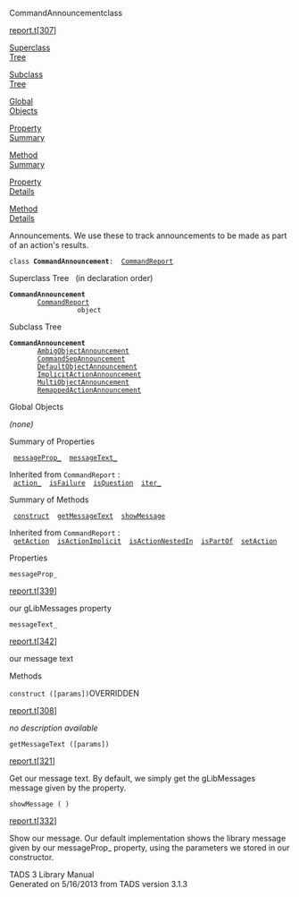 ---
---
<span class="title">CommandAnnouncement</span><span class="type">class</span>

[report.t](../file/report.t.html)\[[307](../source/report.t.html#307)\]

[Superclass  
Tree](#_SuperClassTree_)

[Subclass  
Tree](#_SubClassTree_)

[Global  
Objects](#_ObjectSummary_)

[Property  
Summary](#_PropSummary_)

[Method  
Summary](#_MethodSummary_)

[Property  
Details](#_Properties_)

[Method  
Details](#_Methods_)

<div class="fdesc">

Announcements. We use these to track announcements to be made as part of
an action's results.

`class `**`CommandAnnouncement`**` :   `[`CommandReport`](../object/CommandReport.html)

</div>

<span id="_SuperClassTree_"></span>

<div class="mjhd">

<span class="hdln">Superclass Tree</span>   (in declaration order)

</div>

**`CommandAnnouncement`**  
`         `[`CommandReport`](../object/CommandReport.html)  
`                 object`  
<span id="_SubClassTree_"></span>

<div class="mjhd">

<span class="hdln">Subclass Tree</span>  

</div>

**`CommandAnnouncement`**  
`         `[`AmbigObjectAnnouncement`](../object/AmbigObjectAnnouncement.html)  
`         `[`CommandSepAnnouncement`](../object/CommandSepAnnouncement.html)  
`         `[`DefaultObjectAnnouncement`](../object/DefaultObjectAnnouncement.html)  
`         `[`ImplicitActionAnnouncement`](../object/ImplicitActionAnnouncement.html)  
`         `[`MultiObjectAnnouncement`](../object/MultiObjectAnnouncement.html)  
`         `[`RemappedActionAnnouncement`](../object/RemappedActionAnnouncement.html)  
<span id="_ObjectSummary_"></span>

<div class="mjhd">

<span class="hdln">Global Objects</span>  

</div>

*(none)* <span id="_PropSummary_"></span>

<div class="mjhd">

<span class="hdln">Summary of Properties</span>  

</div>

` `[`messageProp_`](#messageProp_)`  `[`messageText_`](#messageText_)`  `

Inherited from `CommandReport` :  
` `[`action_`](../object/CommandReport.html#action_)`  `[`isFailure`](../object/CommandReport.html#isFailure)`  `[`isQuestion`](../object/CommandReport.html#isQuestion)`  `[`iter_`](../object/CommandReport.html#iter_)`  `

<span id="_MethodSummary_"></span>

<div class="mjhd">

<span class="hdln">Summary of Methods</span>  

</div>

` `[`construct`](#construct)`  `[`getMessageText`](#getMessageText)`  `[`showMessage`](#showMessage)`  `

Inherited from `CommandReport` :  
` `[`getAction`](../object/CommandReport.html#getAction)`  `[`isActionImplicit`](../object/CommandReport.html#isActionImplicit)`  `[`isActionNestedIn`](../object/CommandReport.html#isActionNestedIn)`  `[`isPartOf`](../object/CommandReport.html#isPartOf)`  `[`setAction`](../object/CommandReport.html#setAction)`  `

<span id="_Properties_"></span>

<div class="mjhd">

<span class="hdln">Properties</span>  

</div>

<span id="messageProp_"></span>

`messageProp_`

[report.t](../file/report.t.html)\[[339](../source/report.t.html#339)\]

<div class="desc">

our gLibMessages property

</div>

<span id="messageText_"></span>

`messageText_`

[report.t](../file/report.t.html)\[[342](../source/report.t.html#342)\]

<div class="desc">

our message text

</div>

<span id="_Methods_"></span>

<div class="mjhd">

<span class="hdln">Methods</span>  

</div>

<span id="construct"></span>

`construct ([params])`<span class="rem">OVERRIDDEN</span>

[report.t](../file/report.t.html)\[[308](../source/report.t.html#308)\]

<div class="desc">

*no description available*

</div>

<span id="getMessageText"></span>

`getMessageText ([params])`

[report.t](../file/report.t.html)\[[321](../source/report.t.html#321)\]

<div class="desc">

Get our message text. By default, we simply get the gLibMessages message
given by the property.

</div>

<span id="showMessage"></span>

`showMessage ( )`

[report.t](../file/report.t.html)\[[332](../source/report.t.html#332)\]

<div class="desc">

Show our message. Our default implementation shows the library message
given by our messageProp\_ property, using the parameters we stored in
our constructor.

</div>

<div class="ftr">

TADS 3 Library Manual  
Generated on 5/16/2013 from TADS version 3.1.3

</div>
